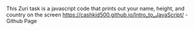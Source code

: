 This Zuri task is a javascript code that prints out your name, height, and country on the screen
https://cashkid500.github.io/Intro_to_JavaScript/ - Github Page
